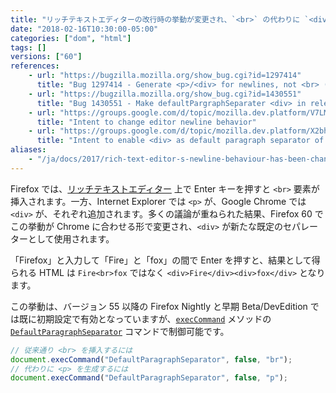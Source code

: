 ```yaml
---
title: "リッチテキストエディターの改行時の挙動が変更され、`<br>` の代わりに `<div>` が生成されます"
date: "2018-02-16T10:30:00-05:00"
categories: ["dom", "html"]
tags: []
versions: ["60"]
references:
    - url: "https://bugzilla.mozilla.org/show_bug.cgi?id=1297414"
      title: "Bug 1297414 - Generate <p>/<div> for newlines, not <br> (defaultParagraphSeparator)"
    - url: "https://bugzilla.mozilla.org/show_bug.cgi?id=1430551"
      title: "Bug 1430551 - Make defaultPargraphSeparater <div> in release build"
    - url: "https://groups.google.com/d/topic/mozilla.dev.platform/V7LMopGp5HY/discussion"
      title: "Intent to change editor newline behavior"
    - url: "https://groups.google.com/d/topic/mozilla.dev.platform/X2bhfUG49RE/discussion"
      title: "Intent to enable <div> as default paragraph separator of contenteditable/designMode editor by default"
aliases:
    - "/ja/docs/2017/rich-text-editor-s-newline-behaviour-has-been-changed-now-generates-div-instead-of-br/"
---
```

Firefox では、[リッチテキストエディター](https://developer.mozilla.org/ja/docs/Rich-Text_Editing_in_Mozilla) 上で Enter キーを押すと `<br>` 要素が挿入されます。一方、Internet Explorer では `<p>` が、Google Chrome では `<div>` が、それぞれ追加されます。多くの議論が重ねられた結果、Firefox 60 でこの挙動が Chrome に合わせる形で変更され、`<div>` が新たな既定のセパレーターとして使用されます。

「Firefox」と入力して「Fire」と「fox」の間で Enter を押すと、結果として得られる HTML は `Fire<br>fox` ではなく `<div>Fire</div><div>fox</div>` となります。

この挙動は、バージョン 55 以降の Firefox Nightly と早期 Beta/DevEdition では既に初期設定で有効となっていますが、[`execCommand`](https://developer.mozilla.org/ja/docs/Web/API/Document/execCommand) メソッドの [`DefaultParagraphSeparator`](https://msdn.microsoft.com/en-us/library/hh801229(v=vs.85).aspx#DefaultParagraphSeparator) コマンドで制御可能です。

```js
// 従来通り <br> を挿入するには
document.execCommand("DefaultParagraphSeparator", false, "br");
// 代わりに <p> を生成するには
document.execCommand("DefaultParagraphSeparator", false, "p");
```
